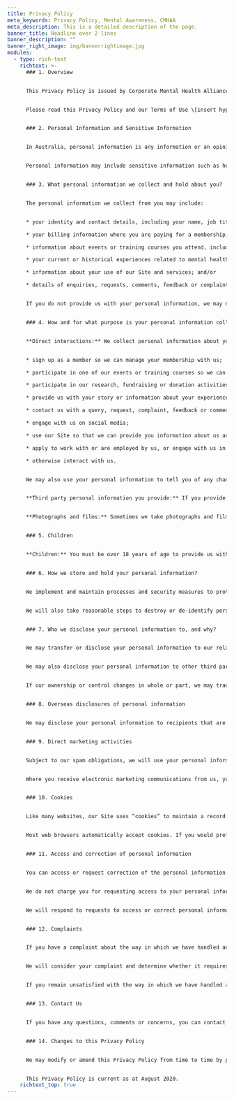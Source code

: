 ```yaml
---
title: Privacy Policy
meta_keywords: Privacy Policy, Mental Awareness, CMHAA
meta_description: This is a detailed description of the page.
banner_title: Headline over 2 lines
banner_description: ""
banner_right_image: img/bannerrightimage.jpg
modules:
  - type: rich-text
    richtext: >-
      ### 1. Overview


      This Privacy Policy is issued by Corporate Mental Health Alliance Australia Limited (ABN 28 638 927 125) (**CMHA Australia**, **we**, **us** or **our**), and explains how we collect, use and disclose your personal information. This Privacy Policy governs all personal information collected, used and disclosed by CMHA Australia, including on this website (our **Site**).


      Please read this Privacy Policy and our Terms of Use \[insert hyperlink to Terms of Use] before making use of our Site or services.


      ### 2. Personal Information and Sensitive Information


      In Australia, personal information is any information or an opinion about an identified individual or an individual who can be reasonably identified from the information or opinion. Information or an opinion may be personal information regardless of whether it is true.


      Personal information may include sensitive information such as health information. We will only collect and process sensitive information in accordance with applicable laws, including by seeking your consent, or where a permitted general situation exists.


      ### 3. What personal information we collect and hold about you?


      The personal information we collect from you may include:


      * your identity and contact details, including your name, job title, employer, telephone number, email address or postal address; 

      * your billing information where you are paying for a membership, making donations or otherwise using services we offer;

      * information about events or training courses you attend, including information on any dietary requirements or emergency contacts;

      * your current or historical experiences related to mental health which may include your sensitive information such as health information;

      * information about your use of our Site and services; and/or

      * details of enquiries, requests, comments, feedback or complaints you make with us.


      If you do not provide us with your personal information, we may not be able to provide you with our services, communicate with you or respond to your enquiries.


      ### 4. How and for what purpose is your personal information collected?


      **Direct interactions:** We collect personal information about you and your interactions with us where necessary for one or more of our functions or activities, for example when you:


      * sign up as a member so we can manage your membership with us;

      * participate in one of our events or training courses so we can deliver it to you; 

      * participate in our research, fundraising or donation activities so that we can perform our functions and activities;

      * provide us with your story or information about your experiences related to mental health so that we can share it with others;

      * contact us with a query, request, complaint, feedback or comment so we can respond to such matters; 

      * engage with us on social media;

      * use our Site so that we can provide you information about us and interact with you; 

      * apply to work with or are employed by us, or engage with us in connection with delivering training courses, consultancy or other activities; and/or

      * otherwise interact with us.


      We may also use your personal information to tell you of any changes to our services, comply with our legal obligations and assist government and law enforcement agencies or regulators.


      **Third party personal information you provide:** If you provide us personal information about other people, for example your colleagues or employees, you are responsible for ensuring those individuals are aware of this Privacy Policy and you have their consent to do so.


      **Photographs and films:** Sometimes we take photographs and film at our sessions and events. We will ask for your consent before doing so. If you provide us with your consent then you may be photographed and filmed, and we may use your image on our Site, and in other promotional materials.


      ### 5. Children


      **Children:** You must be over 18 years of age to provide us with personal information. If you are under 15 years of age, your parent or other responsible person will need to provide your personal information to us on your behalf.


      ### 6. How we store and hold your personal information?


      We implement and maintain processes and security measures to protect personal information which we hold from misuse, interference or loss, and from unauthorised access, modification or disclosure.


      We will also take reasonable steps to destroy or de-identify personal information once we no longer require it for the purposes for which it was collected or for any secondary purpose permitted under Australian privacy laws.


      ### 7. Who we disclose your personal information to, and why? 


      We may transfer or disclose your personal information to our related charitable entities and external service providers so that they may perform services for us or on our behalf.


      We may also disclose your personal information to other third parties where we are required or authorised to do so by law (for example, in an emergency medical situation).


      If our ownership or control changes in whole or part, we may transfer your personal information to the new owner(s). 


      ### 8. Overseas disclosures of personal information 


      We may disclose your personal information to recipients that are located outside Australia. These recipients are likely to be located in the United Kingdom and Hong Kong.


      ### 9. Direct marketing activities 


      Subject to our spam obligations, we will use your personal information to offer you information about relevant services, materials or events that we believe may interest you, but we will not do so if you tell us not to. These services, materials and events may be offered by us, businesses that support us, or our service providers.


      Where you receive electronic marketing communications from us, you may opt out of receiving further marketing communications by following the opt out instructions. 


      ### 10. Cookies 


      Like many websites, our Site uses “cookies” to maintain a record of your visit to our Site. A “cookie” is a small text file that is placed on your internet connected device to identify you. Cookies help us to improve our Site, and to deliver a more personalised service to you. We make use of third parties, such as Google Analytics, for such purposes. Please note that these third parties may use cookies and other tracking technologies which collect information to perform their services.


      Most web browsers automatically accept cookies. If you would prefer to prevent your internet connected device from accepting cookies or to notify you each time a cookie is sent to your browser, you may follow your internet browser’s steps for doing so. However, if you do so the full functionality of our Site may be affected.


      ### 11. Access and correction of personal information 


      You can access or request correction of the personal information that we hold about you by contacting us using the contact details in section 13 (Contact Us). While we do our best to accommodate access requests, there may be some circumstances where we cannot or we are not legally required to do so.


      We do not charge you for requesting access to your personal information, but we may require you to meet our reasonable costs in providing you with access (such as photocopying or costs for time spent on collating large amounts of information).


      We will respond to requests to access or correct personal information in a reasonable time and will take all reasonable steps to ensure that the personal information we hold about you remains accurate, up to date and complete.


      ### 12. Complaints


      If you have a complaint about the way in which we have handled any privacy issue, including requests for access or correction of personal information, you can contact us using the contact details set out in section 13 (Contact Us).


      We will consider your complaint and determine whether it requires further investigation. We will notify you of the outcome of this investigation and any subsequent internal investigation.


      If you remain unsatisfied with the way in which we have handled a privacy issue, you can contact the Office of the Australian Information Commissioner ([www.oaic.gov.au](http://www.oaic.gov.au)).


      ### 13. Contact Us


      If you have any questions, comments or concerns, you can contact us at [info@cmhaa.org.au](mailto:info@cmhaa.org.au).


      ### 14. Changes to this Privacy Policy


      We may modify or amend this Privacy Policy from time to time by posting an updated version on our Site. You can obtain a copy of the current Privacy Policy from our Site or by contacting us using the contact details in Section 13 (Contact Us).


      This Privacy Policy is current as at August 2020.
    richtext_top: true
---
```

